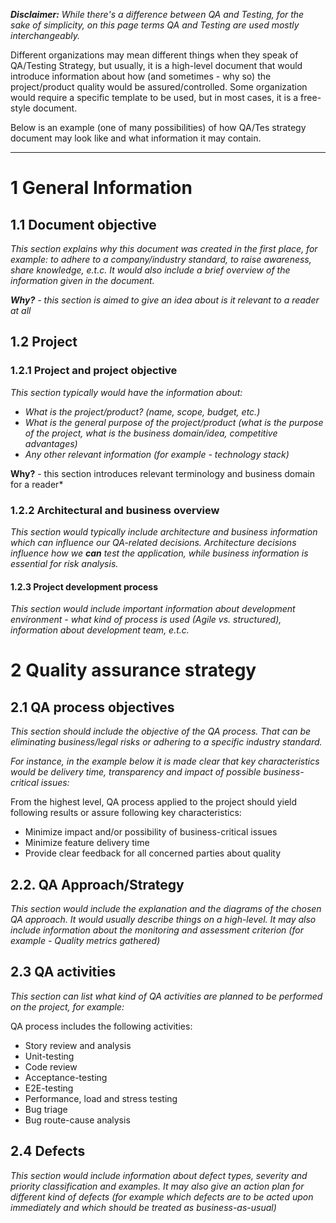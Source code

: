 ***Disclaimer:** While there's a difference between QA and Testing, for the sake of simplicity, on this page terms QA and Testing are used mostly interchangeably.*

Different organizations may mean different things when they speak of QA/Testing Strategy, but usually, it is a high-level document that would introduce information about how (and sometimes - why so) the project/product quality would be assured/controlled. Some organization would require a specific template to be used, but in most cases, it is a free-style document.

Below is an example (one of many possibilities) of how QA/Tes strategy document may look like and what information it may contain.

<hr/>

# 1 General Information

## 1.1 Document objective

*This section explains why this document was created in the first place, for example: to adhere to a company/industry standard, to raise awareness, share knowledge, e.t.c. It would also include a brief overview of the information given in the document.*

***Why?** - this section is aimed to give an idea about is it relevant to a reader at all*
 
## 1.2 Project

### 1.2.1 Project and project objective

*This section typically would have the information about:*

  *  *What is the project/product? (name, scope, budget, etc.)*
  *  *What is the general purpose of the project/product (what is the purpose of the project, what is the business domain/idea, competitive advantages)*
  *  *Any other relevant information (for example - technology stack)* 

**Why?** - this section introduces relevant terminology and business domain for a reader*

### 1.2.2 Architectural and business overview

*This section would typically include architecture and business information which can influence our QA-related decisions. Architecture decisions influence how we **can** test the application, while business information is essential for risk analysis.*


#### 1.2.3 Project development process

*This section would include important information about development environment - what kind of process is used (Agile vs. structured), information about development team, e.t.c.*

# 2 Quality assurance strategy

## 2.1 QA process objectives

*This section should include the objective of the QA process. That can be eliminating business/legal risks or adhering to a specific industry standard.*

*For instance, in the example below it is made clear that key characteristics would be delivery time, transparency and impact of possible business-critical issues:*

From the highest level, QA process applied to the project should yield following results or assure following key characteristics:

  - Minimize impact and/or possibility of business-critical issues
  - Minimize feature delivery time
  - Provide clear feedback for all concerned parties about quality

## 2.2. QA Approach/Strategy

*This section would include the explanation and the diagrams of the chosen QA approach. It would usually describe things on a high-level. It may also include information about the monitoring and assessment criterion (for example - Quality metrics gathered)*

## 2.3 QA activities
*This section can list what kind of QA activities are planned to be performed on the project, for example:*

QA process includes the following activities:

  - Story review and analysis
  - Unit-testing
  - Code review
  - Acceptance-testing
  - E2E-testing
  - Performance, load and stress testing
  - Bug triage
  - Bug route-cause analysis

## 2.4 Defects
*This section would include information about defect types, severity and priority classification and examples. It may also give an action plan for different kind of defects (for example which defects are to be acted upon immediately and which should be treated as business-as-usual)*
